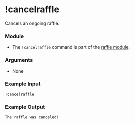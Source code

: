 # !cancelraffle

Cancels an ongoing raffle.

### Module

- The `!cancelraffle` command is part of the [raffle module](../../modules/raffle).

### Arguments

- None

### Example Input

```
!cancelraffle
```

### Example Output

```
The raffle was canceled! 
```
